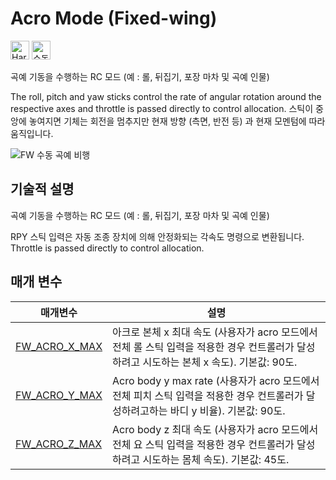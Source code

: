 # Acro Mode (Fixed-wing)

[<img src="../../assets/site/difficulty_hard.png" title="Hard to fly" width="30px" />](../getting_started/flight_modes.md#key_difficulty)&nbsp;[<img src="../../assets/site/remote_control.svg" title="수동 / 원격 제어 필요" width="30px" />](../getting_started/flight_modes.md#key_manual)&nbsp;

곡예 기동을 수행하는 RC 모드 (예 : 롤, 뒤집기, 포장 마차 및 곡예 인물)

The roll, pitch and yaw sticks control the rate of angular rotation around the respective axes and throttle is passed directly to control allocation. 스틱이 중앙에 놓여지면 기체는 회전을 멈추지만 현재 방향 (측면, 반전 등) 과 현재 모멘텀에 따라 움직입니다.

![FW 수동 곡예 비행](../../assets/flight_modes/manual_acrobatic_FW.png)

## 기술적 설명

곡예 기동을 수행하는 RC 모드 (예 : 롤, 뒤집기, 포장 마차 및 곡예 인물)

RPY 스틱 입력은 자동 조종 장치에 의해 안정화되는 각속도 명령으로 변환됩니다. Throttle is passed directly to control allocation.


## 매개 변수

| 매개변수                                                                                                | 설명                                                                                         |
| --------------------------------------------------------------------------------------------------- | ------------------------------------------------------------------------------------------ |
| <a id="FW_ACRO_X_MAX"></a>[FW_ACRO_X_MAX](../advanced_config/parameter_reference.md#FW_ACRO_X_MAX) | 아크로 본체 x 최대 속도 (사용자가 acro 모드에서 전체 롤 스틱 입력을 적용한 경우 컨트롤러가 달성하려고 시도하는 본체 x 속도). 기본값: 90도.     |
| <a id="FW_ACRO_Y_MAX"></a>[FW_ACRO_Y_MAX](../advanced_config/parameter_reference.md#FW_ACRO_Y_MAX) | Acro body y max rate (사용자가 acro 모드에서 전체 피치 스틱 입력을 적용한 경우 컨트롤러가 달성하려고하는 바디 y 비율). 기본값: 90도. |
| <a id="FW_ACRO_Z_MAX"></a>[FW_ACRO_Z_MAX](../advanced_config/parameter_reference.md#FW_ACRO_Z_MAX) | Acro body z 최대 속도 (사용자가 acro 모드에서 전체 요 스틱 입력을 적용한 경우 컨트롤러가 달성하려고 시도하는 몸체 속도). 기본값: 45도.    |
